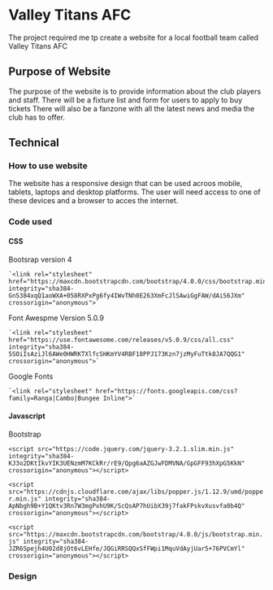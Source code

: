 # Valley Titans AFC

The project required me tp create a website for a local football team called Valley Titans AFC

## Purpose of Website

The purpose of the website is to provide information about the club players and staff. There will be a fixture list and form for users to apply to buy tickets There will also be a fanzone with all the latest news and media the club has to offer.

## Technical 

### How to use website

The website has a responsive design that can be used acroos mobile, tablets, laptops and desktop platforms. The user will need access to one of these devices and a browser to acces the internet.

### Code used

#### CSS
Bootsrap version 4

    `<link rel="stylesheet" href="https://maxcdn.bootstrapcdn.com/bootstrap/4.0.0/css/bootstrap.min.css" integrity="sha384-Gn5384xqQ1aoWXA+058RXPxPg6fy4IWvTNh0E263XmFcJlSAwiGgFAW/dAiS6JXm" crossorigin="anonymous">`

Font Awespme Version 5.0.9

	`<link rel="stylesheet" href="https://use.fontawesome.com/releases/v5.0.9/css/all.css" integrity="sha384-5SOiIsAziJl6AWe0HWRKTXlfcSHKmYV4RBF18PPJ173Kzn7jzMyFuTtk8JA7QQG1" crossorigin="anonymous">`

Google Fonts

	`<link rel="stylesheet" href="https://fonts.googleapis.com/css?family=Ranga|Cambo|Bungee Inline">`

#### Javascript

Bootstrap

`<script src="https://code.jquery.com/jquery-3.2.1.slim.min.js" integrity="sha384-KJ3o2DKtIkvYIK3UENzmM7KCkRr/rE9/Qpg6aAZGJwFDMVNA/GpGFF93hXpG5KkN" crossorigin="anonymous"></script>`

`<script src="https://cdnjs.cloudflare.com/ajax/libs/popper.js/1.12.9/umd/popper.min.js" integrity="sha384-ApNbgh9B+Y1QKtv3Rn7W3mgPxhU9K/ScQsAP7hUibX39j7fakFPskvXusvfa0b4Q" crossorigin="anonymous"></script>`

`<script src="https://maxcdn.bootstrapcdn.com/bootstrap/4.0.0/js/bootstrap.min.js" integrity="sha384-JZR6Spejh4U02d8jOt6vLEHfe/JQGiRRSQQxSfFWpi1MquVdAyjUar5+76PVCmYl" crossorigin="anonymous"></script>`

### Design

